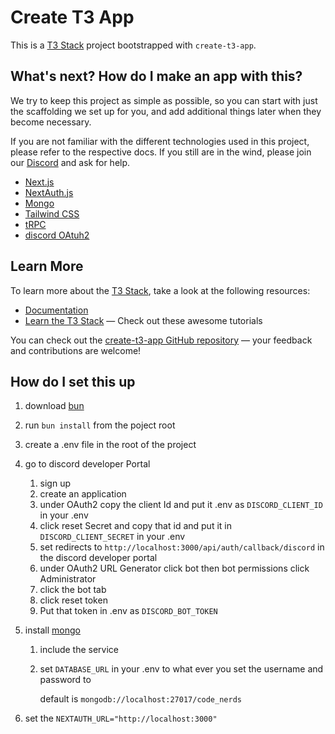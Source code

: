 # Create T3 App

This is a [T3 Stack](https://create.t3.gg/) project bootstrapped with `create-t3-app`.

## What's next? How do I make an app with this?

We try to keep this project as simple as possible, so you can start with just the scaffolding we set up for you, and add additional things later when they become necessary.

If you are not familiar with the different technologies used in this project, please refer to the respective docs. If you still are in the wind, please join our [Discord](https://t3.gg/discord) and ask for help.

- [Next.js](https://nextjs.org)
- [NextAuth.js](https://next-auth.js.org)
- [Mongo](https://www.mongodb.com/docs/drivers/node/current/)
- [Tailwind CSS](https://tailwindcss.com)
- [tRPC](https://trpc.io)
- [discord OAtuh2](https://discord.com/developers/docs/topics/oauth2)

## Learn More

To learn more about the [T3 Stack](https://create.t3.gg/), take a look at the following resources:

- [Documentation](https://create.t3.gg/)
- [Learn the T3 Stack](https://create.t3.gg/en/faq#what-learning-resources-are-currently-available) — Check out these awesome tutorials

You can check out the [create-t3-app GitHub repository](https://github.com/t3-oss/create-t3-app) — your feedback and contributions are welcome!

## How do I set this up

1. download [bun](https://bun.sh/docs/installation)
1. run `bun install` from the poject root
1. create a .env file in the root of the project
1. go to discord developer Portal
   1. sign up
   1. create an application
   1. under OAuth2 copy the client Id and put it .env as `DISCORD_CLIENT_ID` in your .env
   1. click reset Secret and copy that id and put it in `DISCORD_CLIENT_SECRET` in your .env
   1. set redirects to `http://localhost:3000/api/auth/callback/discord` in the discord developer portal
   1. under OAuth2 URL Generator click bot then bot permissions click Administrator
   1. click the bot tab
   1. click reset token
   1. Put that token in .env as `DISCORD_BOT_TOKEN`
1. install [mongo](https://www.mongodb.com/docs/manual/installation/)

   1. include the service
   1. set `DATABASE_URL` in your .env to what ever you set the username and password to

      default is `mongodb://localhost:27017/code_nerds`

1. set the `NEXTAUTH_URL="http://localhost:3000"`
